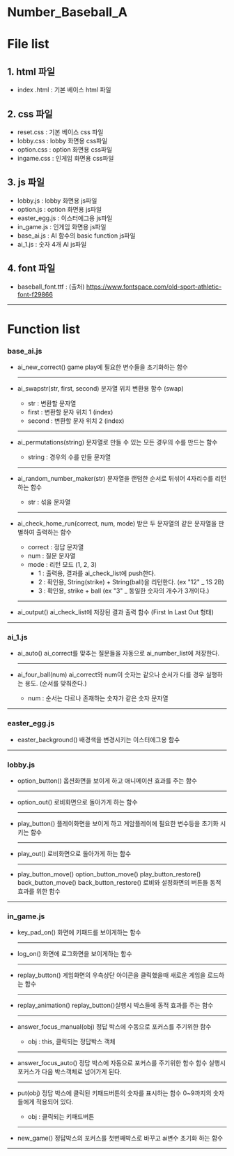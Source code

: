 Number_Baseball_A
================

# File list

## 1. html 파일
- index .html    : 기본 베이스 html 파일

## 2. css 파일
- reset.css     : 기본 베이스 css 파일
- lobby.css     : lobby 화면용 css파일
- option.css    : option 화면용 css파일
- ingame.css    : 인게임 화면용 css파일

## 3. js 파일
- lobby.js      : lobby 화면용 js파일
- option.js     : option 화면용 js파일
- easter_egg.js : 이스터에그용 js파일
- in_game.js    : 인게임 화면용 js파일
- base_ai.js    : AI 함수의 basic function js파일
- ai_1.js       : 숫자 4개 AI js파일

## 4. font 파일
- baseball_font.ttf     : (출처)
https://www.fontspace.com/old-sport-athletic-font-f29866

<hr>

# Function list
### base_ai.js

* ai_new_correct()
	game play에 필요한 변수들을 초기화하는 함수
	<hr>

*  ai_swapstr(str, first, second)
	문자열 위치 변환용 함수 (swap)
	- str : 변환할 문자열
	- first : 변환할 문자 위치 1 (index)
	- second : 변환할 문자 위치 2 (index)
	<hr>
                
* ai_permutations(string)
	문자열로 만들 수 있는 모든 경우의 수를 만드는 함수
	- string : 경우의 수를 만들 문자열
	<hr>

* ai_random_number_maker(str)
	문자열을 랜덤한 순서로 뒤섞어 4자리수를 리턴하는 함수
	- str : 섞을 문자열
	<hr>
                
* ai_check_home_run(correct, num, mode)
	받은 두 문자열의 같은 문자열을 판별하여 출력하는 함수
	- correct : 정답 문자열
	- num : 질문 문자열
	- mode : 리턴 모드 (1, 2, 3)
		- 1 : 출력용, 결과를 ai_check_list에 push한다.
		- 2 : 확인용, String(strike) + String(ball)을 리턴한다. (ex "12" _ 1S 2B)
		- 3 : 확인용, strike + ball (ex "3" _ 동일한 숫자의 개수가 3개이다.)
	<hr>

*  ai_output()
	ai_check_list에 저장된 결과 출력 함수 (First In Last Out 형태)
	
<hr>

### ai_1.js
- ai_auto()
	ai_correct를 맞추는 질문들을 자동으로 ai_number_list에 저장한다.
	<hr>
        
- ai_four_ball(num)
	ai_correct와 num이 숫자는 같으나 순서가 다를 경우 실행하는 용도. (순서를 맞춰준다.)
	- num : 순서는 다르나 존재하는 숫자가 같은 숫자 문자열
<hr>
    
### easter_egg.js
- easter_background()
	배경색을 변경시키는 이스터에그용 함수
<hr>

### lobby.js
- option_button()
	옵션화면을 보이게 하고 애니메이션 효과를 주는 함수
	<hr>
	
- option_out()
	로비화면으로 돌아가게 하는 함수
	<hr>
	
- play_button()
	플레이화면을 보이게 하고 게암플레이에 필요한 변수등을 초기화 시키는 함수
	<hr>

- play_out()
	로비화면으로 돌아가게 하는 함수
	<hr>
            
- play_button_move()
	option_button_move()
	play_button_restore()
	back_button_move()
    back_button_restore()
	로비와 설정화면의 버튼들 동적 효과를 위한 함수
<hr>
	
### in_game.js    
- key_pad_on()
	화면에 키패드를 보이게하는 함수
	<hr>
	
- log_on()
	화면에 로그화면을 보이게하는 함수
	<hr>
	
- replay_button()
	게임화면의 우측상단 아이콘을 클릭했을때 새로운 게임을 로드하는 함수
	<hr>

- replay_animation()
	replay_button()실행시 박스들에 동적 효과를 주는 함수
    <hr>
        
- answer_focus_manual(obj)
	정답 박스에 수동으로 포커스를 주기위한 함수
	- obj : this, 클릭되는 정답박스 객체
	<hr>
        
-	answer_focus_auto()
	정답 박스에 자동으로 포커스를 주기위한 함수
	함수 실행시 포커스가 다음 박스객체로 넘어가게 된다.
	<hr>

- put(obj)
	정답 박스에 클릭된 키패드버튼의 숫자를 표시하는 함수
	0~9까지의 숫자들에게 적용되어 있다.
	- obj : 클릭되는 키패드버튼
	<hr>
	
- new_game()
	정답박스의 포커스를 첫번째박스로 바꾸고 ai변수 초기화 하는 함수
<hr>

